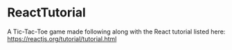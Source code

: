 # ReactTutorial

A Tic-Tac-Toe game made following along with the React tutorial listed here: https://reactjs.org/tutorial/tutorial.html
